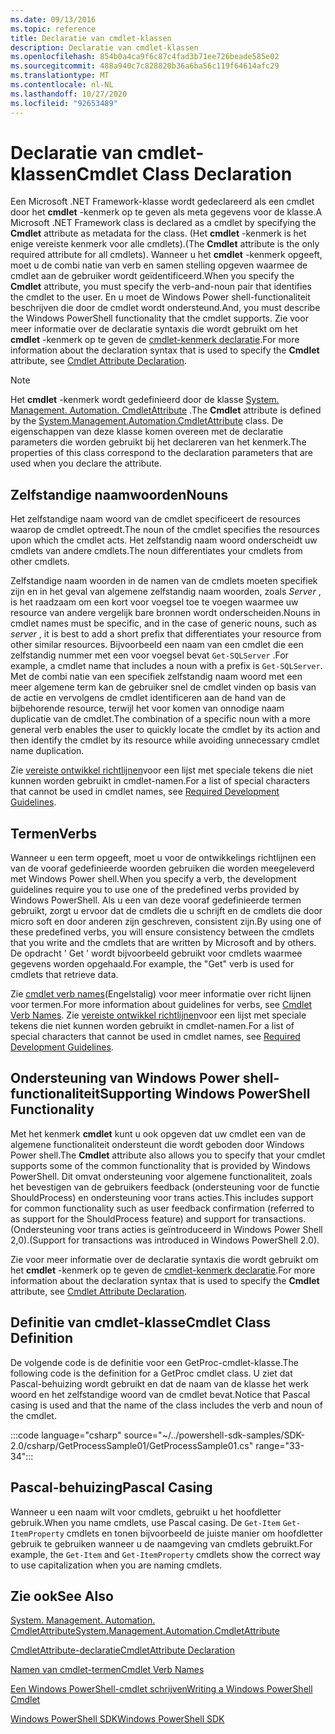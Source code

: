 ```yaml
---
ms.date: 09/13/2016
ms.topic: reference
title: Declaratie van cmdlet-klassen
description: Declaratie van cmdlet-klassen
ms.openlocfilehash: 854b0a4ca9f6c87c4fad3b71ee726beade585e02
ms.sourcegitcommit: 488a940c7c828820b36a6ba56c119f64614afc29
ms.translationtype: MT
ms.contentlocale: nl-NL
ms.lasthandoff: 10/27/2020
ms.locfileid: "92653489"
---
```

# <a name="cmdlet-class-declaration"></a><span data-ttu-id="19daa-103">Declaratie van cmdlet-klassen</span><span class="sxs-lookup"><span data-stu-id="19daa-103">Cmdlet Class Declaration</span></span>

<span data-ttu-id="19daa-104">Een Microsoft .NET Framework-klasse wordt gedeclareerd als een cmdlet door het **cmdlet** -kenmerk op te geven als meta gegevens voor de klasse.</span><span class="sxs-lookup"><span data-stu-id="19daa-104">A Microsoft .NET Framework class is declared as a cmdlet by specifying the **Cmdlet** attribute as metadata for the class.</span></span> <span data-ttu-id="19daa-105">(Het **cmdlet** -kenmerk is het enige vereiste kenmerk voor alle cmdlets).</span><span class="sxs-lookup"><span data-stu-id="19daa-105">(The **Cmdlet** attribute is the only required attribute for all cmdlets).</span></span>
<span data-ttu-id="19daa-106">Wanneer u het **cmdlet** -kenmerk opgeeft, moet u de combi natie van verb en samen stelling opgeven waarmee de cmdlet aan de gebruiker wordt geïdentificeerd.</span><span class="sxs-lookup"><span data-stu-id="19daa-106">When you specify the **Cmdlet** attribute, you must specify the verb-and-noun pair that identifies the cmdlet to the user.</span></span> <span data-ttu-id="19daa-107">En u moet de Windows Power shell-functionaliteit beschrijven die door de cmdlet wordt ondersteund.</span><span class="sxs-lookup"><span data-stu-id="19daa-107">And, you must describe the Windows PowerShell functionality that the cmdlet supports.</span></span> <span data-ttu-id="19daa-108">Zie voor meer informatie over de declaratie syntaxis die wordt gebruikt om het **cmdlet** -kenmerk op te geven de [cmdlet-kenmerk declaratie](./cmdlet-attribute-declaration.md).</span><span class="sxs-lookup"><span data-stu-id="19daa-108">For more information about the declaration syntax that is used to specify the **Cmdlet** attribute, see [Cmdlet Attribute Declaration](./cmdlet-attribute-declaration.md).</span></span>

> [!NOTE]
> <span data-ttu-id="19daa-109">Het **cmdlet** -kenmerk wordt gedefinieerd door de klasse [System. Management. Automation. CmdletAttribute](/dotnet/api/System.Management.Automation.CmdletAttribute) .</span><span class="sxs-lookup"><span data-stu-id="19daa-109">The **Cmdlet** attribute is defined by the [System.Management.Automation.CmdletAttribute](/dotnet/api/System.Management.Automation.CmdletAttribute) class.</span></span> <span data-ttu-id="19daa-110">De eigenschappen van deze klasse komen overeen met de declaratie parameters die worden gebruikt bij het declareren van het kenmerk.</span><span class="sxs-lookup"><span data-stu-id="19daa-110">The properties of this class correspond to the declaration parameters that are used when you declare the attribute.</span></span>

## <a name="nouns"></a><span data-ttu-id="19daa-111">Zelfstandige naamwoorden</span><span class="sxs-lookup"><span data-stu-id="19daa-111">Nouns</span></span>

<span data-ttu-id="19daa-112">Het zelfstandige naam woord van de cmdlet specificeert de resources waarop de cmdlet optreedt.</span><span class="sxs-lookup"><span data-stu-id="19daa-112">The noun of the cmdlet specifies the resources upon which the cmdlet acts.</span></span> <span data-ttu-id="19daa-113">Het zelfstandig naam woord onderscheidt uw cmdlets van andere cmdlets.</span><span class="sxs-lookup"><span data-stu-id="19daa-113">The noun differentiates your cmdlets from other cmdlets.</span></span>

<span data-ttu-id="19daa-114">Zelfstandige naam woorden in de namen van de cmdlets moeten specifiek zijn en in het geval van algemene zelfstandig naam woorden, zoals *Server* , is het raadzaam om een kort voor voegsel toe te voegen waarmee uw resource van andere vergelijk bare bronnen wordt onderscheiden.</span><span class="sxs-lookup"><span data-stu-id="19daa-114">Nouns in cmdlet names must be specific, and in the case of generic nouns, such as *server* , it is best to add a short prefix that differentiates your resource from other similar resources.</span></span> <span data-ttu-id="19daa-115">Bijvoorbeeld een naam van een cmdlet die een zelfstandig nummer met een voor voegsel bevat `Get-SQLServer` .</span><span class="sxs-lookup"><span data-stu-id="19daa-115">For example, a cmdlet name that includes a noun with a prefix is `Get-SQLServer`.</span></span> <span data-ttu-id="19daa-116">Met de combi natie van een specifiek zelfstandig naam woord met een meer algemene term kan de gebruiker snel de cmdlet vinden op basis van de actie en vervolgens de cmdlet identificeren aan de hand van de bijbehorende resource, terwijl het voor komen van onnodige naam duplicatie van de cmdlet.</span><span class="sxs-lookup"><span data-stu-id="19daa-116">The combination of a specific noun with a more general verb enables the user to quickly locate the cmdlet by its action and then identify the cmdlet by its resource while avoiding unnecessary cmdlet name duplication.</span></span>

<span data-ttu-id="19daa-117">Zie [vereiste ontwikkel richtlijnen](./required-development-guidelines.md)voor een lijst met speciale tekens die niet kunnen worden gebruikt in cmdlet-namen.</span><span class="sxs-lookup"><span data-stu-id="19daa-117">For a list of special characters that cannot be used in cmdlet names, see [Required Development Guidelines](./required-development-guidelines.md).</span></span>

## <a name="verbs"></a><span data-ttu-id="19daa-118">Termen</span><span class="sxs-lookup"><span data-stu-id="19daa-118">Verbs</span></span>

<span data-ttu-id="19daa-119">Wanneer u een term opgeeft, moet u voor de ontwikkelings richtlijnen een van de vooraf gedefinieerde woorden gebruiken die worden meegeleverd met Windows Power shell.</span><span class="sxs-lookup"><span data-stu-id="19daa-119">When you specify a verb, the development guidelines require you to use one of the predefined verbs provided by Windows PowerShell.</span></span> <span data-ttu-id="19daa-120">Als u een van deze vooraf gedefinieerde termen gebruikt, zorgt u ervoor dat de cmdlets die u schrijft en de cmdlets die door micro soft en door anderen zijn geschreven, consistent zijn.</span><span class="sxs-lookup"><span data-stu-id="19daa-120">By using one of these predefined verbs, you will ensure consistency between the cmdlets that you write and the cmdlets that are written by Microsoft and by others.</span></span> <span data-ttu-id="19daa-121">De opdracht ' Get ' wordt bijvoorbeeld gebruikt voor cmdlets waarmee gegevens worden opgehaald.</span><span class="sxs-lookup"><span data-stu-id="19daa-121">For example, the "Get" verb is used for cmdlets that retrieve data.</span></span>

<span data-ttu-id="19daa-122">Zie [cmdlet verb names](./approved-verbs-for-windows-powershell-commands.md)(Engelstalig) voor meer informatie over richt lijnen voor termen.</span><span class="sxs-lookup"><span data-stu-id="19daa-122">For more information about guidelines for verbs, see [Cmdlet Verb Names](./approved-verbs-for-windows-powershell-commands.md).</span></span> <span data-ttu-id="19daa-123">Zie [vereiste ontwikkel richtlijnen](./required-development-guidelines.md)voor een lijst met speciale tekens die niet kunnen worden gebruikt in cmdlet-namen.</span><span class="sxs-lookup"><span data-stu-id="19daa-123">For a list of special characters that cannot be used in cmdlet names, see [Required Development Guidelines](./required-development-guidelines.md).</span></span>

## <a name="supporting-windows-powershell-functionality"></a><span data-ttu-id="19daa-124">Ondersteuning van Windows Power shell-functionaliteit</span><span class="sxs-lookup"><span data-stu-id="19daa-124">Supporting Windows PowerShell Functionality</span></span>

<span data-ttu-id="19daa-125">Met het kenmerk **cmdlet** kunt u ook opgeven dat uw cmdlet een van de algemene functionaliteit ondersteunt die wordt geboden door Windows Power shell.</span><span class="sxs-lookup"><span data-stu-id="19daa-125">The **Cmdlet** attribute also allows you to specify that your cmdlet supports some of the common functionality that is provided by Windows PowerShell.</span></span> <span data-ttu-id="19daa-126">Dit omvat ondersteuning voor algemene functionaliteit, zoals het bevestigen van de gebruikers feedback (ondersteuning voor de functie ShouldProcess) en ondersteuning voor trans acties.</span><span class="sxs-lookup"><span data-stu-id="19daa-126">This includes support for common functionality such as user feedback confirmation (referred to as support for the ShouldProcess feature) and support for transactions.</span></span> <span data-ttu-id="19daa-127">(Ondersteuning voor trans acties is geïntroduceerd in Windows Power Shell 2,0).</span><span class="sxs-lookup"><span data-stu-id="19daa-127">(Support for transactions was introduced in Windows PowerShell 2.0).</span></span>

<span data-ttu-id="19daa-128">Zie voor meer informatie over de declaratie syntaxis die wordt gebruikt om het **cmdlet** -kenmerk op te geven de [cmdlet-kenmerk declaratie](./cmdlet-attribute-declaration.md).</span><span class="sxs-lookup"><span data-stu-id="19daa-128">For more information about the declaration syntax that is used to specify the **Cmdlet** attribute, see [Cmdlet Attribute Declaration](./cmdlet-attribute-declaration.md).</span></span>

## <a name="cmdlet-class-definition"></a><span data-ttu-id="19daa-129">Definitie van cmdlet-klasse</span><span class="sxs-lookup"><span data-stu-id="19daa-129">Cmdlet Class Definition</span></span>

<span data-ttu-id="19daa-130">De volgende code is de definitie voor een GetProc-cmdlet-klasse.</span><span class="sxs-lookup"><span data-stu-id="19daa-130">The following code is the definition for a GetProc cmdlet class.</span></span> <span data-ttu-id="19daa-131">U ziet dat Pascal-behuizing wordt gebruikt en dat de naam van de klasse het werk woord en het zelfstandige woord van de cmdlet bevat.</span><span class="sxs-lookup"><span data-stu-id="19daa-131">Notice that Pascal casing is used and that the name of the class includes the verb and noun of the cmdlet.</span></span>

:::code language="csharp" source="~/../powershell-sdk-samples/SDK-2.0/csharp/GetProcessSample01/GetProcessSample01.cs" range="33-34":::

## <a name="pascal-casing"></a><span data-ttu-id="19daa-132">Pascal-behuizing</span><span class="sxs-lookup"><span data-stu-id="19daa-132">Pascal Casing</span></span>

<span data-ttu-id="19daa-133">Wanneer u een naam wilt voor cmdlets, gebruikt u het hoofdletter gebruik.</span><span class="sxs-lookup"><span data-stu-id="19daa-133">When you name cmdlets, use Pascal casing.</span></span> <span data-ttu-id="19daa-134">De `Get-Item` `Get-ItemProperty` cmdlets en tonen bijvoorbeeld de juiste manier om hoofdletter gebruik te gebruiken wanneer u de naamgeving van cmdlets gebruikt.</span><span class="sxs-lookup"><span data-stu-id="19daa-134">For example, the `Get-Item` and `Get-ItemProperty` cmdlets show the correct way to use capitalization when you are naming cmdlets.</span></span>

## <a name="see-also"></a><span data-ttu-id="19daa-135">Zie ook</span><span class="sxs-lookup"><span data-stu-id="19daa-135">See Also</span></span>

[<span data-ttu-id="19daa-136">System. Management. Automation. CmdletAttribute</span><span class="sxs-lookup"><span data-stu-id="19daa-136">System.Management.Automation.CmdletAttribute</span></span>](/dotnet/api/System.Management.Automation.CmdletAttribute)

[<span data-ttu-id="19daa-137">CmdletAttribute-declaratie</span><span class="sxs-lookup"><span data-stu-id="19daa-137">CmdletAttribute Declaration</span></span>](./cmdlet-attribute-declaration.md)

[<span data-ttu-id="19daa-138">Namen van cmdlet-termen</span><span class="sxs-lookup"><span data-stu-id="19daa-138">Cmdlet Verb Names</span></span>](./approved-verbs-for-windows-powershell-commands.md)

[<span data-ttu-id="19daa-139">Een Windows PowerShell-cmdlet schrijven</span><span class="sxs-lookup"><span data-stu-id="19daa-139">Writing a Windows PowerShell Cmdlet</span></span>](./writing-a-windows-powershell-cmdlet.md)

[<span data-ttu-id="19daa-140">Windows PowerShell SDK</span><span class="sxs-lookup"><span data-stu-id="19daa-140">Windows PowerShell SDK</span></span>](../windows-powershell-reference.md)
